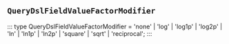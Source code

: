 ## `QueryDslFieldValueFactorModifier`
:::
type QueryDslFieldValueFactorModifier = 'none' | 'log' | 'log1p' | 'log2p' | 'ln' | 'ln1p' | 'ln2p' | 'square' | 'sqrt' | 'reciprocal';
:::
